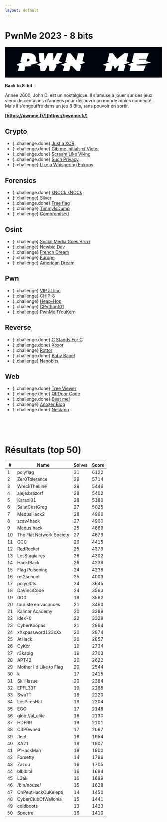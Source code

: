 ```yaml
---
layout: default
---
```


# PwnMe 2023 - 8 bits

![Affiche](images/affiche.png)

**Back to 8-bit**

Année 2600, John D. est un nostalgique. Il s'amuse à jouer sur des jeux vieux de centaines d'années pour découvrir un monde moins connecté. Mais il s'engouffre dans un jeu 8 Bits, sans pouvoir en sortir.

**[https://pwnme.fr/](https://pwnme.fr/)**



## Crypto
- {:.challenge.done} [Just a XOR](./Crypto/Just%20a%20XOR/)
- {:.challenge.done} [Gib me Initials of Victor](./Crypto/Gib%20me%20Initials%20of%20Victor/)
- {:.challenge.done} [Scream Like Viking](./Crypto/Scream%20Like%20Viking/)
- {:.challenge.done} [Such Privacy](./Crypto/Such%20Privacy/)
- {:.challenge} [Like a Whispering Entropy]()

## Forensics
- {:.challenge.done} [kNOCk kNOCk](./Forensic/kNOCk%20kNOCk/)
- {:.challenge} [Silver]()
- {:.challenge.done} [Free flag](./Forensic/Free%20flag/)
- {:.challenge} [TimmyIsDump]()
- {:.challenge} [Compromised]()

## Osint
- {:.challenge} [Social Media Goes Brrrrr]()
- {:.challenge} [Newbie Dev]()
- {:.challenge} [French Dream]()
- {:.challenge} [Europe]()
- {:.challenge} [American Dream]()

## Pwn
- {:.challenge} [VIP at libc]()
- {:.challenge} [CHIP-8]()
- {:.challenge} [Heap-Hop]()
- {:.challenge} [CPython101]()
- {:.challenge} [PwnMeIfYouKern]()

## Reverse
- {:.challenge.done} [C Stands For C](./Reverse/C%20Stands%20For%20C/)
- {:.challenge.done} [Xoxor](./Reverse/Xoxor/)
- {:.challenge} [Rottor]()
- {:.challenge.done} [Baby Babel](./Reverse/Baby%20Babel/)
- {:.challenge} [Nanobits]()

## Web
- {:.challenge.done} [Tree Viewer](./Web/Tree%20Viewer/)
- {:.challenge.done} [QRDoor Code](./Web/QRDoor%20Code/)
- {:.challenge.done} [Beat me!](./Web/Beat%20me!/)
- {:.challenge} [Anozer Blog]()
- {:.challenge.done} [Nestapp](./Web/Nestapp/)

<br>
<br>
<br>

# Résultats (top 50)

|  # |  Name  |  Solves  | Score |
|-----|--------|----------|-------|
|  1 | polyflag |  31  |  6122  |
|  2 | Zer0Tolerance |  29  |  5714  |
|  3 | WreckTheLine |  29  |  5446  |
|  4 | ajeje:brazorf |  28  |  5402  |
|  5 | Karaol01 |  28  |  5180  |
|  6 | SalutCestGreg |  27  |  5025  |
|  7 | MedusHack2 |  28  |  4996  |
|  8 | scav4hack |  27  |  4900  |
|  9 | Medus'hack |  25  |  4869  |
| 10 | The Flat Network Society |  27  |  4679  |
| 11 | GCC |  26  |  4415  |
| 12 | RedRocket |  25  |  4379  |
| 13 | LesStagiaires |  26  |  4302  |
| 14 | HacktBack |  26  |  4239  |
| 15 | Flag Poisoning |  24  |  4238  |
| 16 | ret2school |  25  |  4003  |
| 17 | polygl0ts |  24  |  3645  |
| 18 | DaVinciCode |  24  |  3563  |
| 19 | 0O0 |  19  |  3562  |
| 20 | touriste en vacances |  21  |  3460  |
| 21 | Kalmar Academy |  20  |  3389  |
| 22 | idek-0 |  22  |  3328  |
| 23 | CyberKoopas |  21  |  2964  |
| 24 | xXxpassword123xXx |  20  |  2874  |
| 25 | AtHack |  20  |  2857  |
| 26 | CyKor |  19  |  2734  |
| 27 | r3kapig |  19  |  2703  |
| 28 | APT42 |  20  |  2622  |
| 29 | Mother I'd Like to Flag |  20  |  2544  |
| 30 | k |  17  |  2415  |
| 31 | Skill Issue |  20  |  2384  |
| 32 | EPFL33T |  19  |  2268  |
| 33 | SwaTT |  18  |  2220  |
| 34 | LesPiresHat |  19  |  2204  |
| 35 | EGO |  17  |  2148  |
| 36 | glob://al_elite |  16  |  2130  |
| 37 | HDFRR |  19  |  2101  |
| 38 | C3P0wned |  17  |  2067  |
| 39 | fleet |  16  |  1954  |
| 40 | XA21 |  18  |  1907  |
| 41 | P'HackMan |  18  |  1900  |
| 42 | Forsetty |  14  |  1796  |
| 43 | Zazou |  16  |  1705  |
| 44 | blblblbl |  16  |  1694  |
| 45 | L3ak |  16  |  1689  |
| 46 | /bin/nouze/ |  15  |  1628  |
| 47 | OnPeutHackOuKelepti |  14  |  1450  |
| 48 | CyberClubOfWallonia |  15  |  1441  |
| 49 | coldboots |  13  |  1423  |
| 50 | Spectre |  16  |  1410  |

